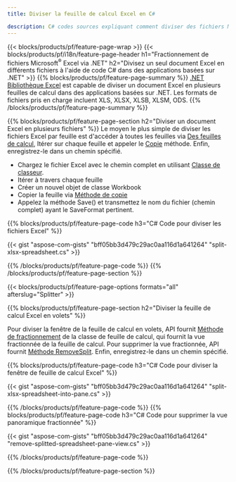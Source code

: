 ```yaml
---
title: Diviser la feuille de calcul Excel en C#

description: C# codes sources expliquant comment diviser des fichiers Microsoft Excel en plusieurs fichiers dans les applications Visual C#.NET
---
```

{{< blocks/products/pf/feature-page-wrap >}}
{{< blocks/products/pf/i18n/feature-page-header h1="Fractionnement de fichiers Microsoft<sup>®</sup> Excel via .NET" h2="Divisez un seul document Excel en différents fichiers à l\'aide de code C# dans des applications basées sur .NET" >}}
{{% blocks/products/pf/feature-page-summary %}}
[.NET Bibliothèque Excel](/cells/net/) est capable de diviser un document Excel en plusieurs feuilles de calcul dans des applications basées sur .NET. Les formats de fichiers pris en charge incluent XLS, XLSX, XLSB, XLSM, ODS.
{{% /blocks/products/pf/feature-page-summary %}}

{{% blocks/products/pf/feature-page-section h2="Diviser un document Excel en plusieurs fichiers" %}}
Le moyen le plus simple de diviser les fichiers Excel par feuille est d'accéder à toutes les feuilles via [Des feuilles de calcul](https://reference.aspose.com/cells/net/aspose.cells/workbook/properties/worksheets), Itérer sur chaque feuille et appeler le [Copie](https://reference.aspose.com/cells/net/aspose.cells/worksheet/methods/copy) méthode. Enfin, enregistrez-le dans un chemin spécifié. 

+ Chargez le fichier Excel avec le chemin complet en utilisant [Classe de classeur](https://reference.aspose.com/cells/net/aspose.cells/workbook).
+ Itérer à travers chaque feuille
+ Créer un nouvel objet de classe Workbook
+ Copier la feuille via [Méthode de copie](https://reference.aspose.com/cells/net/aspose.cells/worksheet/methods/copy)
+ Appelez la méthode Save() et transmettez le nom du fichier (chemin complet) ayant le SaveFormat pertinent.

{{% blocks/products/pf/feature-page-code h3="C# Code pour diviser les fichiers Excel" %}}

{{< gist "aspose-com-gists" "bff05bb3d479c29ac0aa116d1a641264" "split-xlsx-spreadsheet.cs" >}}

{{% /blocks/products/pf/feature-page-code %}}
{{% /blocks/products/pf/feature-page-section %}}

{{< blocks/products/pf/feature-page-options formats="all" afterslug="Splitter" >}}

{{% blocks/products/pf/feature-page-section h2="Diviser la feuille de calcul Excel en volets" %}}

Pour diviser la fenêtre de la feuille de calcul en volets, API fournit [Méthode de fractionnement](https://reference.aspose.com/cells/net/aspose.cells/worksheet/methods/split) de la classe de feuille de calcul, qui fournit la vue fractionnée de la feuille de calcul. Pour supprimer la vue fractionnée, API fournit [Méthode RemoveSplit](https://reference.aspose.com/cells/net/aspose.cells/worksheet/methods/removesplit). Enfin, enregistrez-le dans un chemin spécifié. 

{{% blocks/products/pf/feature-page-code h3="C# Code pour diviser la fenêtre de feuille de calcul Excel" %}}

{{< gist "aspose-com-gists" "bff05bb3d479c29ac0aa116d1a641264" "split-xlsx-spreadsheet-into-pane.cs" >}}

{{% /blocks/products/pf/feature-page-code %}}
{{% blocks/products/pf/feature-page-code h3="C# Code pour supprimer la vue panoramique fractionnée" %}}

{{< gist "aspose-com-gists" "bff05bb3d479c29ac0aa116d1a641264" "remove-splitted-spreadsheet-pane-view.cs" >}}

{{% /blocks/products/pf/feature-page-code %}}

{{% /blocks/products/pf/feature-page-section %}}
